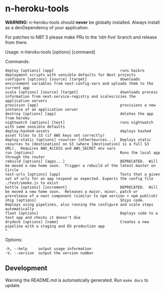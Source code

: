 # n-heroku-tools
**WARNING:** n-heroku-tools should **never** be globally installed.  Always install as a devDependency of your application.

For patches to NBT 5 please make PRs to the ‘nbt-five’ branch and release from there.


  Usage: n-heroku-tools [options] [command]


  Commands:

    deploy [options] [app]                              runs haikro deployment scripts with sensible defaults for Next projects
    configure [options] [source] [target]               downloads environment variables from next-config-vars and uploads them to the current app
    scale [options] [source] [target]                   downloads process information from next-service-registry and scales/sizes the application servers
    provision [app]                                     provisions a new instance of an application server
    destroy [options] [app]                             deletes the app from heroku
    nightwatch [options] [test]                         runs nightwatch with some sensible defaults
    deploy-hashed-assets                                deploys hashed asset files to S3 (if AWS keys set correctly)
    deploy-static [options] <source> [otherSources...]  Deploys static <source> to [destination] on S3 (where [destination] is a full S3 URL).  Requires AWS_ACCESS and AWS_SECRET env vars
    run [options]                                       Runs the local app through the router
    rebuild [options] [apps...]                         DEPRECATED.  Will be moved a new home soon.  Trigger a rebuild of the latest master on Circle
    test-urls [options] [app]                           Tests that a given set of urls for an app respond as expected. Expects the config file ./test/smoke.js to exist
    bottle [options] [increment]                        DEPRECATED.  Will be moved a new home soon.  Releases a major, minor, patch or prerelease of a next component (similar to npm version + npm publish)
    ship [options]                                      Ships code.  Deploys using pipelines, also running the configure and scale steps automatically
    float [options]                                     Deploys code to a test app and checks it doesn't die
    drydock [options] [name]                            Creates a new pipeline with a staging and EU production app
    *                                                 

  Options:

    -h, --help     output usage information
    -V, --version  output the version number

## Development
Warning the README.md is automatically generated.  Run `make docs` to update.
